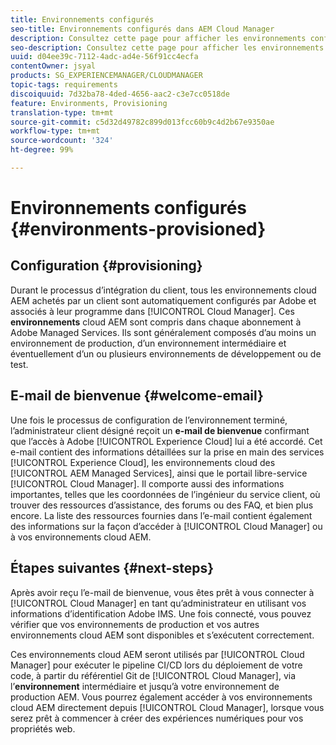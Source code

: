 ```yaml
---
title: Environnements configurés
seo-title: Environnements configurés dans AEM Cloud Manager
description: Consultez cette page pour afficher les environnements configurés dans Cloud Manager.
seo-description: Consultez cette page pour afficher les environnements configurés dans AEM Cloud Manager.
uuid: d04ee39c-7112-4adc-ad4e-56f91cc4ecfa
contentOwner: jsyal
products: SG_EXPERIENCEMANAGER/CLOUDMANAGER
topic-tags: requirements
discoiquuid: 7d32ba78-4ded-4656-aac2-c3e7cc0518de
feature: Environments, Provisioning
translation-type: tm+mt
source-git-commit: c5d32d49782c899d013fcc60b9c4d2b67e9350ae
workflow-type: tm+mt
source-wordcount: '324'
ht-degree: 99%

---
```



# Environnements configurés {#environments-provisioned}

## Configuration {#provisioning}

Durant le processus d’intégration du client, tous les environnements cloud AEM achetés par un client sont automatiquement configurés par Adobe et associés à leur programme dans [!UICONTROL Cloud Manager]. Ces **environnements** cloud AEM sont compris dans chaque abonnement à Adobe Managed Services. Ils sont généralement composés d’au moins un environnement de production, d’un environnement intermédiaire et éventuellement d’un ou plusieurs environnements de développement ou de test.

## E-mail de bienvenue {#welcome-email}

Une fois le processus de configuration de l’environnement terminé, l’administrateur client désigné reçoit un **e-mail de bienvenue** confirmant que l’accès à Adobe [!UICONTROL Experience Cloud] lui a été accordé. Cet e-mail contient des informations détaillées sur la prise en main des services [!UICONTROL Experience Cloud], les environnements cloud des [!UICONTROL AEM Managed Services], ainsi que le portail libre-service [!UICONTROL Cloud Manager]. Il comporte aussi des informations importantes, telles que les coordonnées de l’ingénieur du service client, où trouver des ressources d’assistance, des forums ou des FAQ, et bien plus encore. La liste des ressources fournies dans l’e-mail contient également des informations sur la façon d’accéder à [!UICONTROL Cloud Manager] ou à vos environnements cloud AEM.

## Étapes suivantes {#next-steps}

Après avoir reçu l’e-mail de bienvenue, vous êtes prêt à vous connecter à [!UICONTROL Cloud Manager] en tant qu’administrateur en utilisant vos informations d’identification Adobe IMS. Une fois connecté, vous pouvez vérifier que vos environnements de production et vos autres environnements cloud AEM sont disponibles et s’exécutent correctement.

Ces environnements cloud AEM seront utilisés par [!UICONTROL Cloud Manager] pour exécuter le pipeline CI/CD lors du déploiement de votre code, à partir du référentiel Git de [!UICONTROL Cloud Manager], via l’**environnement** intermédiaire et jusqu’à votre environnement de production AEM. Vous pourrez également accéder à vos environnements cloud AEM directement depuis [!UICONTROL Cloud Manager], lorsque vous serez prêt à commencer à créer des expériences numériques pour vos propriétés web.
